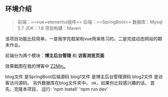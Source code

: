 ## 环境介绍
> 前端：==vue+elementui组件== 
> 后端：==SpringBoot== 
> 数据库：Mysql 5.7 
> JDK：1.8
> 项目构建：Maven

该项目功能比较简单，一是我学完框架和vue用来练习的，二是完成动态网站的期末作业。

前端分为两个模块：**博主后台管理** 和 **访客浏览页面**

效果截图在我的博客中 [Z2Min_](https://blog.csdn.net/queen00000/article/details/105953191)

blog文件 是SpringBoot后端源码 blog1文件 是博主后台管理源码 blog2文件 是访客访问源码。
另外数据库在blog文件夹中。
ok，如果你比较感兴趣的话，
首先，克隆本项目，
运行:
'npm inatall'
'npm run dev'
